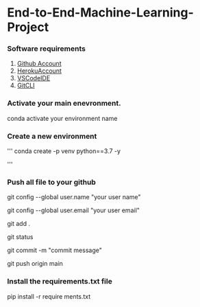 # End-to-End-Machine-Learning-Project



### Software requirements

1. [Github Account](https://github.com)
2. [HerokuAccount](https://heroku.com)
3. [VSCodeIDE](https://code.visualstudio.com/)
4. [GitCLI](https://git-scm.com/book/en/v2/Getting-Started-The-Command-Line)


### Activate your main enevronment.
conda activate your environment name


### Create a new environment

'''
conda create -p venv python==3.7 -y

'''

### Push all file to your github

git config --global user.name "your user name"

git config --global user.email "your user email"

git add .

git status

git commit -m "commit message"

git push origin main

### Install the requirements.txt file

pip install -r require ments.txt


